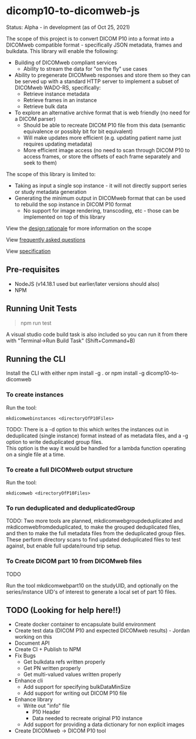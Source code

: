 # dicomp10-to-dicomweb-js

Status: Alpha - in development (as of Oct 25, 2021)

The scope of this project is to convert DICOM P10 into a format into a DICOMweb compatible format - specifically JSON metadata, frames and bulkdata.  This library will enable the following:
* Building of DICOMweb compliant services
  * Ability to stream the data for "on the fly" use cases
* Ability to pregenerate DICOMweb responses and store them so they can be served up with a standard HTTP server to implement a subset of DICOMweb WADO-RS, specifically:
  * Retrieve instance metadata 
  * Retrieve frames in an instance
  * Retrieve bulk data
* To explore an alternative archive format that is web friendly (no need for a DICOM parser)
  * Should be able to recreate DICOM P10 file from this data (semantic equivalence or possibly bit for bit equivalent)
  * Will make updates more efficient (e.g. updating patient name just requires updating metadata)
  * More efficient image access (no need to scan through DICOM P10 to access frames, or store the offsets of each frame separately and seek to them) 

The scope of this library is limited to:
* Taking as input a single sop instance - it will not directly support series or study metadata generation
* Generating the minimum output in DICOMweb format that can be used to rebuild the sop instance in DICOM P10 format
  * No support for image rendering, transcoding, etc - those can be implemented on top of this library

View the [design rationale](docs/design.md) for more information on the scope

View [frequently asked questions](docs/faq.md)

View [specification](docs/spec.md)

## Pre-requisites

* NodeJS (v14.18.1 used but earlier/later versions should also)
* NPM

## Running Unit Tests

> npm run test

A visual studio code build task is also included so you can run it from there with "Terminal->Run Build Task" (Shift+Command+B)

## Running the CLI
Install the CLI with either npm install -g .  or npm install -g dicomp10-to-dicomweb

### To create instances
Run the tool:
```
mkdicomwebinstances <directoryOfP10Files>
```

TODO: There is a -d option to this which writes the instances out in deduplicated (single instance) format 
instead of as metadata files, and a -g option to write deduplicated group files.  
This option is the way it would be handled for a lambda function operating on a single file at a time.

### To create a full DICOMweb output structure
Run the tool:
```
mkdicomweb <directoryOfP10Files>
```

### To run deduplicated and deduplicatedGroup
TODO: Two more tools are planned, mkdicomwebgroupdeduplicated and mkdicomwebfromdeduplicated,
to make the grouped deduplicated files, and then to make the full metadata files
from the deduplicated group files.  These perform directory scans to find updated deduplicated
files to test against, but enable full update/round trip setup.

### To Create DICOM part 10 from DICOMweb files
TODO

Run the tool mkdicomwebpart10 on the studyUID, and optionally on the series/instance UID's of interest to generate a local set of part 10 files.

## TODO (Looking for help here!!)

* Create docker container to encapsulate build environment
* Create test data (DICOM P10 and expected DICOMweb results) - Jordan working on this
* Document API
* Create CI + Publish to NPM
* Fix Bugs
    * Get bulkdata refs written properly
    * Get PN written properly
    * Get multi-valued values written properly
* Enhance cli
    * Add support for specifying bulkDataMinSize
    * Add support for writing out DICOM P10 file
* Enhance library
    * Write out "info" file
        * P10 Header
        * Data needed to recreate original P10 instance
    * Add support for providing a data dictionary for non explicit images
* Create DICOMweb -> DICOM P10 tool
